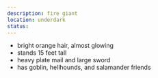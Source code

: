 ```yaml
---
description: fire giant
location: underdark
status:
---
```

- bright orange hair, almost glowing
- stands 15 feet tall
- heavy plate mail and large sword
- has goblin, hellhounds, and salamander friends